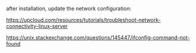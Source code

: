 after installation, update the network configuration:

https://upcloud.com/resources/tutorials/troubleshoot-network-connectivity-linux-server

https://unix.stackexchange.com/questions/145447/ifconfig-command-not-found
